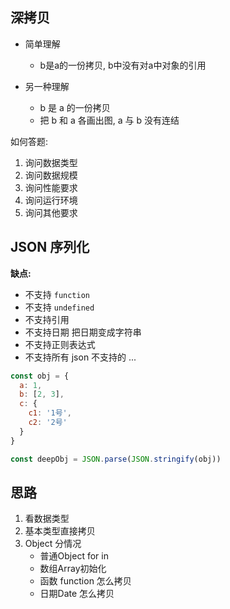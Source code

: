 ## 深拷贝

- 简单理解
   - b是a的一份拷贝, b中没有对a中对象的引用

- 另一种理解
   - b 是 a 的一份拷贝
   - 把 b 和 a 各画出图, a 与 b 没有连结


如何答题:
1. 询问数据类型
2. 询问数据规模
3. 询问性能要求
4. 询问运行环境
5. 询问其他要求


## JSON 序列化
**缺点:**
- 不支持 `function`
- 不支持 `undefined`
- 不支持引用
- 不支持日期 把日期变成字符串
- 不支持正则表达式
- 不支持所有 json 不支持的 ...

```js
const obj = {
  a: 1,
  b: [2, 3],
  c: {
    c1: '1号',
    c2: '2号'
  }
}

const deepObj = JSON.parse(JSON.stringify(obj))
```

## 思路
1. 看数据类型
2. 基本类型直接拷贝
3. Object 分情况
   - 普通Object for in
   - 数组Array初始化
   - 函数 function 怎么拷贝
   - 日期Date 怎么拷贝